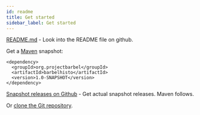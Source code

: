 ```yaml
---
id: readme
title: Get started
sidebar_label: Get started
---
```


[README.md](https://github.com/projectbarbel/barbelhisto-core/blob/master/README.md) - Look into the README file on github.

Get a [Maven](http://maven.apache.org) snapshot:
```
<dependency>
  <groupId>org.projectbarbel</groupId>
  <artifactId>barbelhisto</artifactId>
  <version>1.0-SNAPSHOT</version>
</dependency>
```

[Snapshot releases on Github](https://github.com/projectbarbel/barbelhisto-core/releases) - Get actual snapshot releases. Maven follows.

Or [clone the Git repository](https://github.com/projectbarbel/barbelhisto-core).
